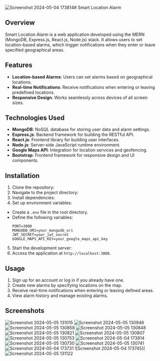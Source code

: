 ![Screenshot 2024-05-04 173814](https://github.com/Sanjai451/FullstackProjects/assets/145897247/3b2c7164-3177-481f-9db8-12ec77ba680b)# Smart Location Alarm

## Overview
Smart Location Alarm is a web application developed using the MERN (MongoDB, Express.js, React.js, Node.js) stack. It allows users to set location-based alarms, which trigger notifications when they enter or leave specified geographical areas.

## Features
- **Location-based Alarms**: Users can set alarms based on geographical locations.
- **Real-time Notifications**: Receive notifications when entering or leaving predefined locations.
- **Responsive Design**: Works seamlessly across devices of all screen sizes.

## Technologies Used
- **MongoDB**: NoSQL database for storing user data and alarm settings.
- **Express.js**: Backend framework for building the RESTful API.
- **React.js**: Frontend library for building user interfaces.
- **Node.js**: Server-side JavaScript runtime environment.
- **Google Maps API**: Integration for location services and geofencing.
- **Bootstrap**: Frontend framework for responsive design and UI components.

## Installation
1. Clone the repository:
2. Navigate to the project directory:
3. Install dependencies:
4. Set up environment variables:
- Create a `.env` file in the root directory.
- Define the following variables:
  ```
  PORT=3000
  MONGODB_URI=your_mongodb_uri
  JWT_SECRET=your_jwt_secret
  GOOGLE_MAPS_API_KEY=your_google_maps_api_key
  ```
5. Start the development server:
6. Access the application at `http://localhost:3000`.

## Usage
1. Sign up for an account or log in if you already have one.
2. Create new alarms by specifying locations on the map.
3. Receive real-time notifications when entering or leaving defined areas.
4. View alarm history and manage existing alarms.

## Screenshots
![Screenshot 2024-05-05 131015](https://github.com/Sanjai451/FullstackProjects/assets/145897247/28887ea6-2757-4092-8d92-aeefff7a9a1a)
![Screenshot 2024-05-05 130946](https://github.com/Sanjai451/FullstackProjects/assets/145897247/6a582d60-1640-43d8-b747-590834b874e7)
![Screenshot 2024-05-05 130858](https://github.com/Sanjai451/FullstackProjects/assets/145897247/52166291-37a1-4a92-b2fd-7249ab52215f)
![Screenshot 2024-05-05 130848](https://github.com/Sanjai451/FullstackProjects/assets/145897247/ea4e2781-c5bf-471f-8222-d4c19ad91b4c)
![Screenshot 2024-05-05 130821](https://github.com/Sanjai451/FullstackProjects/assets/145897247/659c793f-e3ce-4ede-8041-a7cbcb545548)
![Screenshot 2024-05-05 130807](https://github.com/Sanjai451/FullstackProjects/assets/145897247/0876d803-c64a-4410-aa68-7feca787b16c)
![Screenshot 2024-05-05 130753](https://github.com/Sanjai451/FullstackProjects/assets/145897247/ca0e37c1-1dec-46ca-a29a-20d8845099de)
![Screenshot 2024-05-04 173814](https://github.com/Sanjai451/FullstackProjects/assets/145897247/decc4e48-3e98-4dc9-9589-6f0d353c5105)
![Screenshot 2024-05-05 130730](https://github.com/Sanjai451/FullstackProjects/assets/145897247/e7b1eca8-fccb-4124-a1b5-f6263fb4df4e)
![Screenshot 2024-05-05 130741](https://github.com/Sanjai451/FullstackProjects/assets/145897247/6cc7b6c7-bb94-404d-9c28-457eecdd895f)
![Screenshot 2024-05-04 173731](https://github.com/Sanjai451/FullstackProjects/assets/145897247/d7a734a7-b104-48e0-ac25-4c44d8e312a0)
![Screenshot 2024-05-04 173745](![Screenshot 2024-05-05 131122](https://github.com/Sanjai451/FullstackProjects/assets/145897247/641c79a7-2472-4bbd-b54a-a1838e0bde33)
